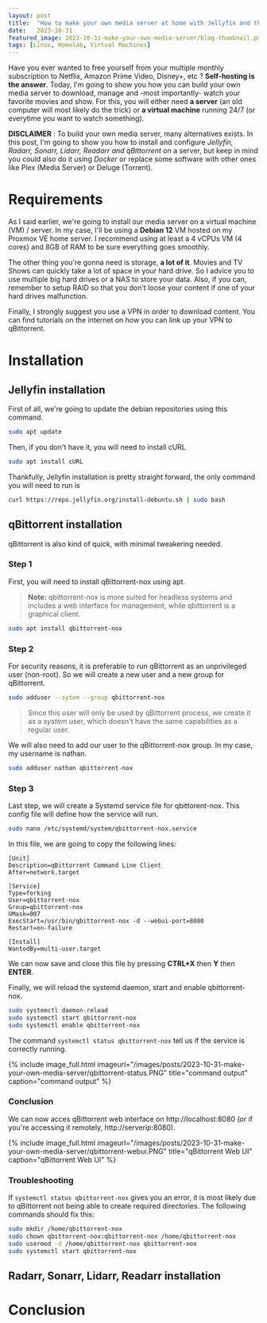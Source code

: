 ```yaml
---
layout: post
title:  "How to make your own media server at home with Jellyfin and the Arr stack"
date:   2023-10-31
featured_image: 2023-10-31-make-your-own-media-server/blog-thumbnail.png
tags: [Linux, Homelab, Virtual Machines]
---
```


Have you ever wanted to free yourself from your multiple monthly subscription to Netflix, Amazon Prime Video, Disney+, etc ? **Self-hosting is the answer**. Today, I'm going to show you how you can build your own media server to download, manage and -most importantly- watch your favorite movies and show. For this, you will either need **a server** (an old computer will most likely do the trick) or **a virtual machine** running 24/7 (or everytime you want to watch something).

**DISCLAIMER** : To build your own media server, many alternatives exists. In this post, I'm going to show you how to install and configure *Jellyfin, Radarr, Sonarr, Lidarr, Readarr and qBittorrent* on a server, but keep in mind you could also do it using *Docker* or replace some software with other ones like Plex (Media Server) or Deluge (Torrent).

<!--more-->

# Requirements
As I said earlier, we're going to install our media server on a virtual machine (VM) / server. In my case, I'll be using a **Debian 12** VM hosted on my Proxmox VE home server.
I recommend using at least a 4 vCPUs VM (4 cores) and 8GB of RAM to be sure everything goes smoothly. 

The other thing you're gonna need is storage, **a lot of it**. Movies and TV Shows can quickly take a lot of space in your hard drive. So I advice you to use multiple big hard drives or a NAS to store your data. Also, if you can, remember to setup RAID so that you don't loose your content if one of your hard drives malfunction.

Finally, I strongly suggest you use a VPN in order to download content. You can find tutorials on the internet on how you can link up your VPN to qBittorrent.

# Installation

## Jellyfin installation

First of all, we're going to update the debian repositories using this command.
```bash
sudo apt update
```

Then, if you don't have it, you will need to install cURL
```bash
sudo apt install cURL
```

Thankfully, Jellyfin installation is pretty straight forward, the only command you will need to run is
```bash
curl https://repo.jellyfin.org/install-debuntu.sh | sudo bash
```

## qBittorrent installation

qBittorrent is also kind of quick, with minimal tweakering needed. 

### Step 1

First, you will need to install qBittorrent-nox using apt.
> **Note:** qbittorrent-nox is more suited for headless systems and includes a web interface for management, while qbittorrent is a graphical client.

```bash
sudo apt install qbittorrent-nox
```

### Step 2

For security reasons, it is preferable to run qBittorrent as an unprivileged user (non-root). So we will create a new user and a new group for qBittorrent.

```bash
sudo adduser --sytem --group qbittorrent-nox
```
> Since this user will only be used by qBittorrent process, we create it as a *system* user, which doesn't have the same capabilities as a regular user.

We will also need to add our user to the qBittorrent-nox group. In my case, my username is nathan.

```bash
sudo adduser nathan qbittorrent-nox
```

### Step 3

Last step, we will create a Systemd service file for qbittorent-nox. This config file will define how the service will run.

```bash
sudo nano /etc/systemd/system/qbittorrent-nox.service
```

In this file, we are going to copy the following lines:

```plain
[Unit]
Description=qBittorrent Command Line Client
After=network.target

[Service]
Type=forking
User=qbittorrent-nox
Group=qbittorrent-nox
UMask=007
ExecStart=/usr/bin/qbittorrent-nox -d --webui-port=8080
Restart=on-failure

[Install]
WantedBy=multi-user.target
```

We can now save and close this file by pressing **CTRL+X** then **Y** then **ENTER**.

Finally, we will reload the systemd daemon, start and enable qbittorrent-nox.

```bash
sudo systemctl daemon-reload
sudo systemctl start qbittorrent-nox
sudo systemctl enable qbittorrent-nox
```

The command `systemctl status qbittorrent-nox` tell us if the service is correctly running.

{% include image_full.html imageurl="/images/posts/2023-10-31-make-your-own-media-server/qbittorrent-status.PNG" title="command output" caption="command output" %}

### Conclusion

We can now acces qBittorrent web interface on http://localhost:8080 (or if you're accessing it remotely, http://serverip:8080).

{% include image_full.html imageurl="/images/posts/2023-10-31-make-your-own-media-server/qbittorrent-webui.PNG" title="qBittorrent Web UI" caption="qBittorrent Web UI" %}

### Troubleshooting

If `systemctl status qbittorrent-nox` gives you an error, it is most likely due to qBittorrent not being able to create required directories. The following commands should fix this:

```bash
sudo mkdir /home/qbittorrent-nox
sudo chown qbittorrent-nox:qbittorrent-nox /home/qbittorrent-nox
sudo usermod -d /home/qbittorrent-nox qbittorrent-nox
sudo systemctl start qbittorrent-nox
```

## Radarr, Sonarr, Lidarr, Readarr installation


# Conclusion